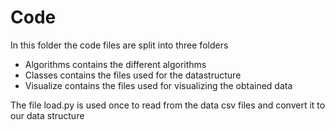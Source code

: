 # Code

In this folder the code files are split into three folders

- Algorithms contains the different algorithms
- Classes contains the files used for the datastructure
- Visualize contains the files used for visualizing the obtained data

The file load.py is used once to read from the data csv files and convert it to our data structure
